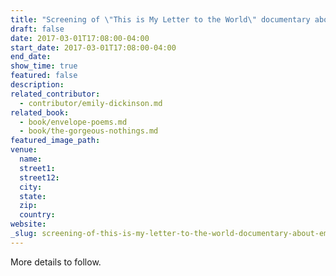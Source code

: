 ```yaml
---
title: "Screening of \"This is My Letter to the World\" documentary about Emily Dickinson at Morgan Museum and Library"
draft: false
date: 2017-03-01T17:08:00-04:00
start_date: 2017-03-01T17:08:00-04:00
end_date:
show_time: true
featured: false
description:
related_contributor:
  - contributor/emily-dickinson.md
related_book:
  - book/envelope-poems.md
  - book/the-gorgeous-nothings.md
featured_image_path:
venue:
  name:
  street1:
  street12:
  city:
  state:
  zip:
  country:
website:
_slug: screening-of-this-is-my-letter-to-the-world-documentary-about-emily-dickinson-at-morgan-museum-and-library
---
```


More details to follow.

